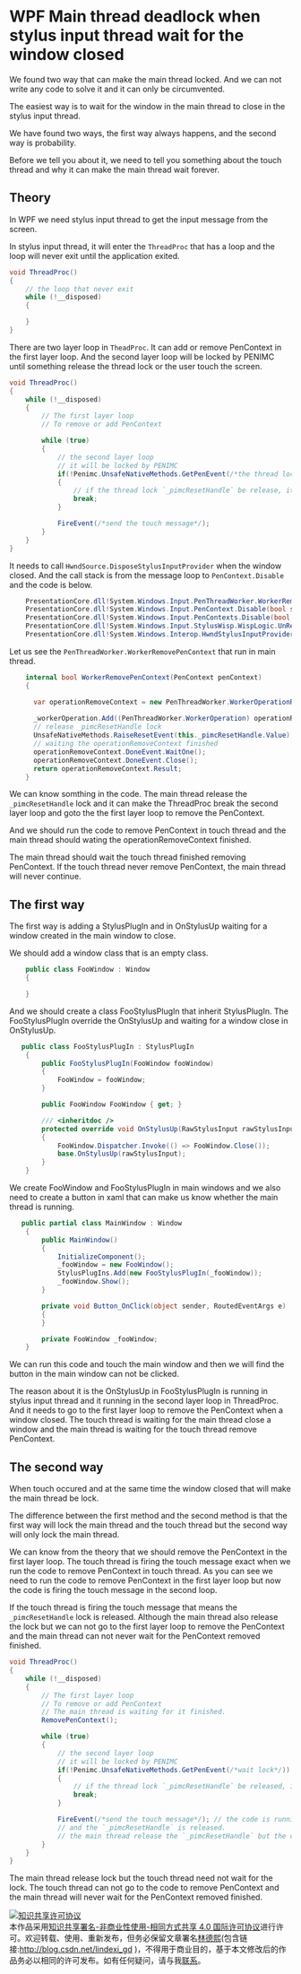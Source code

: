 # WPF Main thread deadlock when stylus input thread wait for the window closed

We found two way that can make the main thread locked. And we can not write any code to solve it and it can only be circumvented.

The easiest way is to wait for the window in the main thread to close in the stylus input thread.

<!--more-->
<!-- csdn -->

We have found two ways, the first way always happens, and the second way is probability.

Before we tell you about it, we need to tell you something about the touch thread and why it can make the main thread wait forever.

## Theory

In WPF we need stylus input thread to get the input message from the screen.

In stylus input thread, it will enter the `ThreadProc` that has a loop and the loop will never exit until the application exited.

```csharp
void ThreadProc()
{
    // the loop that never exit
    while (!__disposed)
    {

    }
}
```

There are two layer loop in `TheadProc`. It can add or remove PenContext in the first layer loop. And the second layer loop will be locked by PENIMC until something release the thread lock or the user touch the screen. 

```csharp
void ThreadProc()
{
    while (!__disposed)
    {
    	// The first layer loop
    	// To remove or add PenContext

    	while (true)
    	{
    		// the second layer loop
    		// it will be locked by PENIMC
    		if(!Penimc.UnsafeNativeMethods.GetPenEvent(/*the thread locker*/))
    		{
    			// if the thread lock `_pimcResetHandle` be release, it will enter this branch and break the second layer loop and then goto the first layer loop.
    			break;
    		}

    		FireEvent(/*send the touch message*/);
    	}
    }
}
```

It needs to call `HwndSource.DisposeStylusInputProvider` when the window closed. And the call stack is from the message loop to `PenContext.Disable` and the code is below.

```csharp
 	PresentationCore.dll!System.Windows.Input.PenThreadWorker.WorkerRemovePenContext(System.Windows.Input.PenContext penContext) 
	PresentationCore.dll!System.Windows.Input.PenContext.Disable(bool shutdownWorkerThread) 
 	PresentationCore.dll!System.Windows.Input.PenContexts.Disable(bool shutdownWorkerThread) 
 	PresentationCore.dll!System.Windows.Input.StylusWisp.WispLogic.UnRegisterHwndForInput(System.Windows.Interop.HwndSource hwndSource) 
 	PresentationCore.dll!System.Windows.Interop.HwndStylusInputProvider.Dispose() 
```

Let us see the `PenThreadWorker.WorkerRemovePenContext` that run in main thread.

```csharp
    internal bool WorkerRemovePenContext(PenContext penContext)
    {

      var operationRemoveContext = new PenThreadWorker.WorkerOperationRemoveContext(penContext, this);
     
      _workerOperation.Add((PenThreadWorker.WorkerOperation) operationRemoveContext);
      // release _pimcResetHandle lock 
      UnsafeNativeMethods.RaiseResetEvent(this._pimcResetHandle.Value);
      // waiting the operationRemoveContext finished
      operationRemoveContext.DoneEvent.WaitOne();
      operationRemoveContext.DoneEvent.Close();
      return operationRemoveContext.Result;
    }
```

We can know somthing in the code. The main thread release the `_pimcResetHandle` lock and it can make the ThreadProc break the second layer loop and goto the the first layer loop to remove the PenContext.

And we should run the code to remove PenContext in touch thread and the main thread should wating the operationRemoveContext finished.

The main thread should wait the touch thread finished removing PenContext. If the touch thread never remove PenContext, the main thread will never continue.

## The first way

The first way is adding a StylusPlugIn and in OnStylusUp waiting for a window created in the main window to close.

We should add a window class that is an empty class.


```csharp
    public class FooWindow : Window
    {

    }
```

And we should create a class FooStylusPlugIn that inherit StylusPlugIn. The FooStylusPlugIn override the OnStylusUp and waiting for a window close in OnStylusUp.

```csharp
   public class FooStylusPlugIn : StylusPlugIn
    {
        public FooStylusPlugIn(FooWindow fooWindow)
        {
            FooWindow = fooWindow;
        }

        public FooWindow FooWindow { get; }

        /// <inheritdoc />
        protected override void OnStylusUp(RawStylusInput rawStylusInput)
        {
            FooWindow.Dispatcher.Invoke(() => FooWindow.Close());
            base.OnStylusUp(rawStylusInput);
        }
    }
```

We create FooWindow and FooStylusPlugIn in main windows and we also need to create a button in xaml that can make us know whether the main thread is running.

```csharp
   public partial class MainWindow : Window
    {
        public MainWindow()
        {
            InitializeComponent();
            _fooWindow = new FooWindow();
            StylusPlugIns.Add(new FooStylusPlugIn(_fooWindow));
            _fooWindow.Show();
        }

        private void Button_OnClick(object sender, RoutedEventArgs e)
        {
        }

        private FooWindow _fooWindow;
    }
```

We can run this code and touch the main window and then we will find the button in the main window can not be clicked.

The reason about it is the OnStylusUp in FooStylusPlugIn is running in stylus input thread and it running in the second layer loop in ThreadProc. And it needs to go to the first layer loop to remove the PenContext when a window closed. The touch thread is waiting for the main thread close a window and the main thread is waiting for the touch thread remove PenContext.

## The second way

When touch occured and at the same time the window  closed that will make the main thread be lock.

The difference between the first method and the second method is that the first way will lock the main thread and the touch thread but the second way will only lock the main thread.

We can know from the theory that we should remove the PenContext in the first layer loop. The touch thread is firing the touch message exact when we run the code to remove PenContext in touch thread. As you can see we need to run the code to remove PenContext in the first layer loop but now the code is firing the touch message in the second loop.

If the touch thread is firing the touch message that means the `_pimcResetHandle` lock is released. Although the main thread also release the lock but we can not go to the first layer loop to remove the PenContext and the main thread can not never wait for the PenContext removed finished.


```csharp
void ThreadProc()
{
    while (!__disposed)
    {
      	// The first layer loop
    	// To remove or add PenContext
    	// The main thread is waiting for it finished.
    	RemovePenContext();

    	while (true)
    	{
    		// the second layer loop
    		// it will be locked by PENIMC
    		if(!Penimc.UnsafeNativeMethods.GetPenEvent(/*wait lock*/))
    		{
    			// if the thread lock `_pimcResetHandle` be released, it will enter this branch and break the second layer loop and then goto the first layer loop.
    			break;
    		}

    		FireEvent(/*send the touch message*/); // the code is running in this line
    		// and the `_pimcResetHandle` is released.
    		// the main thread release the `_pimcResetHandle` but the code can not go to RemovePenContext for it can not break. 
    	}
    }
}
```

The main thread release lock but the touch thread need not wait for the lock. The touch thread can not go to the code to remove PenContext and the main thread will never wait for the PenContext removed finished.

<a rel="license" href="http://creativecommons.org/licenses/by-nc-sa/4.0/"><img alt="知识共享许可协议" style="border-width:0" src="https://licensebuttons.net/l/by-nc-sa/4.0/88x31.png" /></a><br />本作品采用<a rel="license" href="http://creativecommons.org/licenses/by-nc-sa/4.0/">知识共享署名-非商业性使用-相同方式共享 4.0 国际许可协议</a>进行许可。欢迎转载、使用、重新发布，但务必保留文章署名[林德熙](http://blog.csdn.net/lindexi_gd)(包含链接:http://blog.csdn.net/lindexi_gd )，不得用于商业目的，基于本文修改后的作品务必以相同的许可发布。如有任何疑问，请与我[联系](mailto:lindexi_gd@163.com)。  
